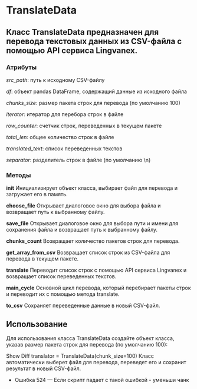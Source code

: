 # TranslateData
## Класс TranslateData предназначен для перевода текстовых данных из CSV-файла с помощью API сервиса Lingvanex.

### Атрибуты
*src_path*: путь к исходному CSV-файлу

*df*: объект pandas DataFrame, содержащий данные из исходного файла

*chunks_size*: размер пакета строк для перевода (по умолчанию 100)

*iterator*: итератор для перебора строк в файле

*row_counter*: счетчик строк, переведенных в текущем пакете

*total_len*: общее количество строк в файле

*translated_text*: список переведенных текстов

*separator*: разделитель строк в файле (по умолчанию \n)

### Методы
**__init__**
Инициализирует объект класса, выбирает файл для перевода и загружает его в память.

**choose_file**
Открывает диалоговое окно для выбора файла и возвращает путь к выбранному файлу.

**save_file**
Открывает диалоговое окно для выбора пути и имени для сохранения файла и возвращает путь к выбранному файлу.

**chunks_count**
Возвращает количество пакетов строк для перевода.

**get_array_from_csv**
Возвращает список строк из CSV-файла для перевода в текущем пакете.

**translate**
Переводит список строк с помощью API сервиса Lingvanex и возвращает список переведенных текстов.

**main_cycle**
Основной цикл перевода, который перебирает пакеты строк и переводит их с помощью метода translate.

**to_csv**
Сохраняет переведенные данные в новый CSV-файл.

## Использование
Для использования класса TranslateData создайте объект класса, указав размер пакета строк для перевода (по умолчанию 100):

Show Diff
translator = TranslateData(chunk_size=100)
Класс автоматически выберет файл для перевода, переведет его и сохранит результат в новый CSV-файл.

* Ошибка 524 — Если скрипт падает с такой ошибкой - уменьши чанк
